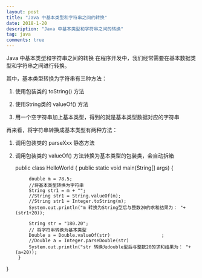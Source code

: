 ```yaml
---
layout: post
title: "Java 中基本类型和字符串之间的转换"
date: 2018-1-20
description: "Java 中基本类型和字符串之间的转换"
tag: java
comments: true
---
```

Java 中基本类型和字符串之间的转换
在程序开发中，我们经常需要在基本数据类型和字符串之间进行转换。

其中，基本类型转换为字符串有三种方法：

1. 使用包装类的 toString() 方法

2. 使用String类的 valueOf() 方法

3. 用一个空字符串加上基本类型，得到的就是基本类型数据对应的字符串



再来看，将字符串转换成基本类型有两种方法：

1. 调用包装类的 parseXxx 静态方法

2. 调用包装类的 valueOf() 方法转换为基本类型的包装类，会自动拆箱

	public class HelloWorld {
	    public static void main(String[] args) {
	        
			double m = 78.5;
			//将基本类型转换为字符串
			String str1 = m + "";
	        //String str1 = String.valueOf(m);
	        //String str1 = Integer.toString(m);
			System.out.println("m 转换为String型后与整数20的求和结果为： "+(str1+20));
			
			String str = "180.20";
		    // 将字符串转换为基本类型
			Double a = Double.valueOf(str)                   ;
		    //Double a = Integer.parseDouble(str)
			System.out.println("str 转换为double型后与整数20的求和结果为： "+(a+20));
		}
}